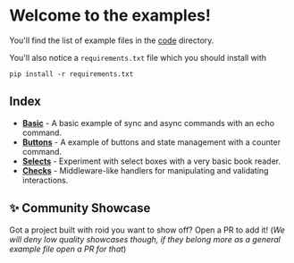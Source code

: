 # Welcome to the examples!
You'll find the list of example files in the 
[code](https://github.com/ChillFish8/roid/tree/master/examples/code) directory.

You'll also notice a `requirements.txt` file which you should install with
```
pip install -r requirements.txt
```

## Index

- **[Basic](https://github.com/ChillFish8/roid/blob/master/examples/code/basic.py)** - A basic example of sync and async commands with an echo command.
- **[Buttons](https://github.com/ChillFish8/roid/blob/master/examples/code/buttons.py)** - A example of buttons and state management with a counter command.
- **[Selects](https://github.com/ChillFish8/roid/blob/master/examples/code/selects.py)** - Experiment with select boxes with a very basic book reader.
- **[Checks](https://github.com/ChillFish8/roid/blob/master/examples/code/checks.py)** - Middleware-like handlers for manipulating and validating interactions.

## ✨ Community Showcase
Got a project built with roid you want to show off? Open a PR to add it! 
(*We will deny low quality showcases though, if they belong more as a general example file open a PR for that*)
